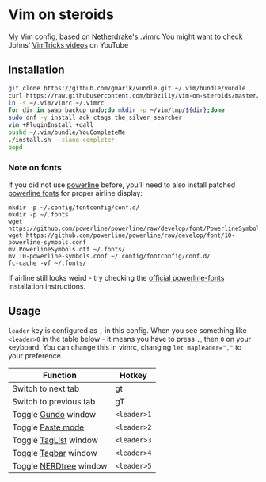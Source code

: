Vim on steroids
===============

My Vim config, based on
[Netherdrake's .vimrc](https://github.com/Netherdrake/Dotfiles/blob/master/common/.vimrc)
You might want to check Johns' [VimTricks videos](https://www.youtube.com/user/MinuteVimTricks) on YouTube

Installation
------------

```bash
git clone https://github.com/gmarik/vundle.git ~/.vim/bundle/vundle
curl https://raw.githubusercontent.com/br0ziliy/vim-on-steroids/master/vimrc > ~/.vim/vimrc
ln -s ~/.vim/vimrc ~/.vimrc
for dir in swap backup undo;do mkdir -p ~/vim/tmp/${dir};done
sudo dnf -y install ack ctags the_silver_searcher
vim +PluginInstall +qall
pushd ~/.vim/bundle/YouCompleteMe
./install.sh --clang-completer
popd
```

### Note on fonts

If you did not use
[powerline](https://powerline.readthedocs.org/en/master/overview.html) before, you'll need to also install patched
[powerline fonts](https://github.com/bling/vim-airline#integrating-with-powerline-fonts)
for proper airline display:

```
mkdir -p ~/.config/fontconfig/conf.d/
mkdir -p ~/.fonts
wget https://github.com/powerline/powerline/raw/develop/font/PowerlineSymbols.otf
wget https://github.com/powerline/powerline/raw/develop/font/10-powerline-symbols.conf
mv PowerlineSymbols.otf ~/.fonts/
mv 10-powerline-symbols.conf ~/.config/fontconfig/conf.d/
fc-cache -vf ~/.fonts/
```

If airline still looks weird - try checking the [official
powerline-fonts](https://powerline.readthedocs.org/en/master/installation/linux.html#fonts-installation)
installation instructions.

Usage
-----

`leader` key is configured as `,` in this config.
When you see something like `<leader>0` in the table below - it means you have
to press `,`, then `0` on your keyboard. You can change this in vimrc, changing
`let mapleader=","` to your preference.

|Function|Hotkey|
|--------|------|
|Switch to next tab|gt|
|Switch to previous tab|gT|
|Toggle [Gundo](http://bitbucket.org/sjl/gundo.vim) window|`<leader>1`|
|Toggle [Paste mode](http://vim.wikia.com/wiki/Toggle_auto-indenting_for_code_paste)|`<leader>2`|
|Toggle [TagList](http://vim-taglist.sourceforge.net/) window|`<leader>3`|
|Toggle [Tagbar](http://majutsushi.github.com/tagbar/) window|`<leader>4`|
|Toggle [NERDtree](http://github.com/scrooloose/nerdtree) window|`<leader>5`|
